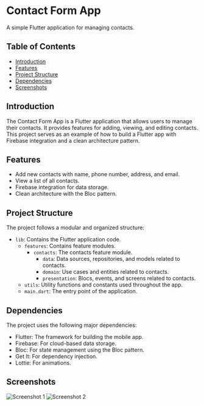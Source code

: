 # Contact Form App

A simple Flutter application for managing contacts.

## Table of Contents

- [Introduction](#introduction)
- [Features](#features)
- [Project Structure](#project-structure)
- [Dependencies](#dependencies)
- [Screenshots](#screenshots)



## Introduction

The Contact Form App is a Flutter application that allows users to manage their contacts. It provides features for adding, viewing, and editing contacts. This project serves as an example of how to build a Flutter app with Firebase integration and a clean architecture pattern.

## Features

- Add new contacts with name, phone number, address, and email.
- View a list of all contacts.
- Firebase integration for data storage.
- Clean architecture with the Bloc pattern.

## Project Structure

The project follows a modular and organized structure:

- `lib`: Contains the Flutter application code.
  - `features`: Contains feature modules.
    - `contacts`: The contacts feature module.
      - `data`: Data sources, repositories, and models related to contacts.
      - `domain`: Use cases and entities related to contacts.
      - `presentation`: Blocs, events, and screens related to contacts.
  - `utils`: Utility functions and constants used throughout the app.
  - `main.dart`: The entry point of the application.

## Dependencies

The project uses the following major dependencies:

- Flutter: The framework for building the mobile app.
- Firebase: For cloud-based data storage.
- Bloc: For state management using the Bloc pattern.
- Get It: For dependency injection.
- Lottie: For animations.

## Screenshots

![Screenshot 1](screenshots/screenshot1.png)
![Screenshot 2](screenshots/screenshot2.png)


